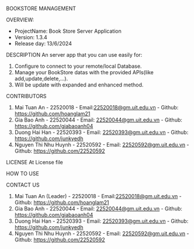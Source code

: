 BOOKSTORE MANAGEMENT 

OVERVIEW:
- ProjectName: Book Store Server Application
- Version: 1.3.4
- Release day: 13/6/2024

DESCRIPTION
An server app that you can use easily for:
1. Configure to connect to your remote/local Database.
2. Manage your BookStore datas with the provided APIs(like add,update,delete,...).
3. Will be update with expanded and enhanced method.

CONTRIBUTORS
1. Mai Tuan An - 22520018 - Email:22520018@gm.uit.edu.vn - Github: https://github.com/hoanglam21
2. Gia Bao Anh - 22520044 - Email: 22520044@gm.uit.edu.vn - Github: https://github.com/giabaoanh04
3. Duong Hai Han - 22520393 - Email: 22520393@gm.uit.edu.vn - Github: https://github.com/junkyedh
4. Nguyen Thi Nhu Huynh - 22520592 - Email: 22520592@gm.uit.edu.vn - Github: https://github.com/22520592

LICENSE
At License file

HOW TO USE


CONTACT US
1. Mai Tuan An (Leader) - 22520018 - Email:22520018@gm.uit.edu.vn - Github: https://github.com/hoanglam21
2. Gia Bao Anh - 22520044 - Email: 22520044@gm.uit.edu.vn - Github: https://github.com/giabaoanh04
3. Duong Hai Han - 22520393 - Email: 22520393@gm.uit.edu.vn - Github: https://github.com/junkyedh
4. Nguyen Thi Nhu Huynh - 22520592 - Email: 22520592@gm.uit.edu.vn - Github: https://github.com/22520592
   

																								
                                                                                                                     
                                                                                                                     
																													 
